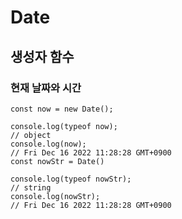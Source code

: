 # Date

## 생성자 함수

### 현재 날짜와 시간

```
const now = new Date();

console.log(typeof now);
// object
console.log(now);
// Fri Dec 16 2022 11:28:28 GMT+0900
const nowStr = Date()

console.log(typeof nowStr);
// string
console.log(nowStr);
// Fri Dec 16 2022 11:28:28 GMT+0900
```

